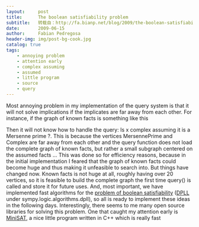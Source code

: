```yaml
---
layout:     post
title:      The boolean satisfiability problem
subtitle:   转载自：http://fa.bianp.net/blog/2009/the-boolean-satisfiability-problem/
date:       2009-06-15
author:     Fabian Pedregosa
header-img: img/post-bg-cook.jpg
catalog: true
tags:
    - annoying problem
    - attention early
    - complex assuming
    - assumed
    - little program
    - source
    - query
---
```


Most annoying problem in my implementation of the query system is that
it will not solve implications if the implicates are far away from each
other. For instance, if the graph of known facts is something like this

Then it will not know how to handle the query: Is x complex assuming it
is a Mersenne prime ?. This is because the vertices MersennePrime and
Complex are far away from each other and the query function does not
load the complete graph of known facts, but rather a small subgraph
centered on the assumed facts ... This was done so for efficiency
reasons, because in the initial implementation I feared that the graph
of known facts could become huge and thus making it unfeasible to search
into. But things have changed now. Known facts is not huge at all,
roughly having over 20 vertices, so it is feasible to build the complete
graph the first time query() is called and store it for future uses.
And, most important, we have implemented fast algorithms for the
[problem of boolean satisfiability](http://en.wikipedia.org/wiki/Boolean_satisfiability_problem) ([DPLL](http://en.wikipedia.org/wiki/DPLL_algorithm) under
sympy.logic.algorithms.dpll), so all is ready to implement these ideas
in the following days. Interestingly, there seems to me many open source
libraries for solving this problem. One that caught my attention early
is [MiniSAT](http://minisat.se/MiniSat.html), a nice little program written in C++ which is really fast
